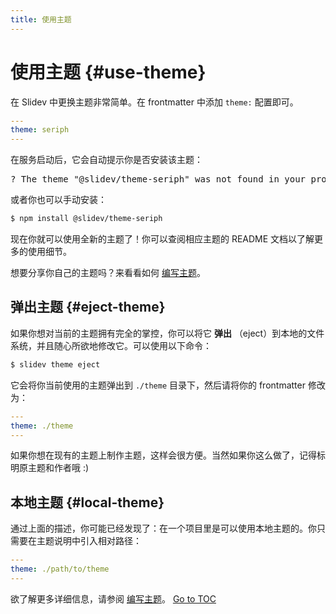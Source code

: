 ```yaml
---
title: 使用主题
---
```


# 使用主题 {#use-theme}

在 Slidev 中更换主题非常简单。在 frontmatter 中添加  `theme:` 配置即可。

```yaml
---
theme: seriph
---
```

在服务启动后，它会自动提示你是否安装该主题：

<div class="language-md">
<pre>
<span class="token keyword">?</span> The theme <span class="token string">"@slidev/theme-seriph"</span> was not found in your project, do you want to install it now? › (Y/n)
</pre>
</div>

或者你也可以手动安装：

```bash
$ npm install @slidev/theme-seriph
```

现在你就可以使用全新的主题了！你可以查阅相应主题的 README 文档以了解更多的使用细节。

想要分享你自己的主题吗？来看看如何 [编写主题](themes/write-a-theme)。

## 弹出主题 {#eject-theme}

如果你想对当前的主题拥有完全的掌控，你可以将它 **弹出** （eject）到本地的文件系统，并且随心所欲地修改它。可以使用以下命令：

```bash
$ slidev theme eject
```

它会将你当前使用的主题弹出到 `./theme` 目录下，然后请将你的 frontmatter 修改为：

```yaml
---
theme: ./theme
---
```

如果你想在现有的主题上制作主题，这样会很方便。当然如果你这么做了，记得标明原主题和作者哦 :)

## 本地主题 {#local-theme}

通过上面的描述，你可能已经发现了：在一个项目里是可以使用本地主题的。你只需要在主题说明中引入相对路径：

```yaml
---
theme: ./path/to/theme
---
```

欲了解更多详细信息，请参阅 [编写主题](themes/write-a-theme)。
<span style='float: footnote;'><a href="../index.html#toc">Go to TOC</a></span>
